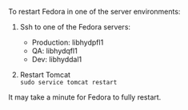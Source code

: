 To restart Fedora in one of the server environments:

1. Ssh to one of the Fedora servers:
    * Production: libhydpfl1
    * QA: libhydqfl1
    * Dev: libhyddal1

1. Restart Tomcat<br />`sudo service tomcat restart`

It may take a minute for Fedora to fully restart.